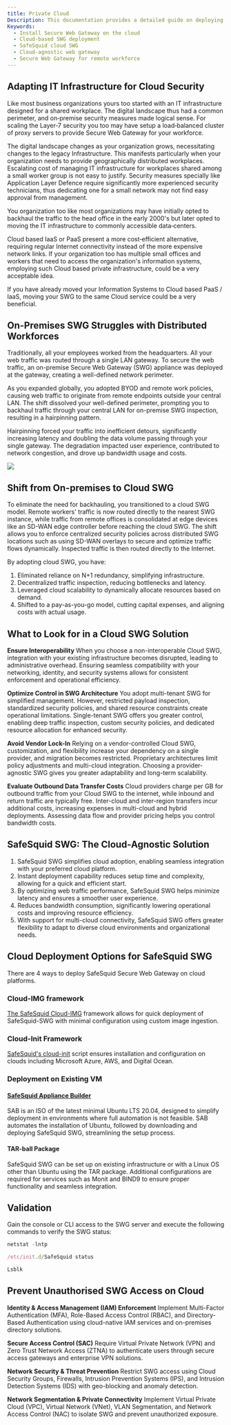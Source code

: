 ```yaml
---
title: Private Cloud
Description: This documentation provides a detailed guide on deploying SafeSquid Secure Web Gateway in cloud environments.
Keywords:
  - Install Secure Web Gateway on the cloud
  - Cloud-based SWG deployment
  - SafeSquid cloud SWG
  - Cloud-agnostic web gateway
  - Secure Web Gateway for remote workforce
---
```


## Adapting IT Infrastructure for Cloud Security

Like most business organizations yours too started with an IT infrastructure designed for a shared workplace. The digital landscape thus had a common perimeter, and on‑premise security measures made logical sense. For scaling the Layer‑7 security you too may have setup a load‑balanced cluster of proxy servers to provide Secure Web Gateway for your workforce.

The digital landscape changes as your organization grows, necessitating changes to the legacy Infrastructure. This manifests particularly when your organization needs to provide geographically distributed workplaces. Escalating cost of managing IT infrastructure for workplaces shared among a small worker group is not easy to justify. Security measures specially like Application Layer Defence require significantly more experienced security technicians, thus dedicating one for a small network may not find easy approval from management.

You organization too like most organizations may have initially opted to backhaul the traffic to the head office in the early 2000's but later opted to moving the IT infrastructure to commonly accessible data‑centers.

Cloud based IaaS or PaaS present a more cost‑efficient alternative, requiring regular Internet connectivity instead of the more expensive network links. If your organization too has multiple small offices and workers that need to access the organization's information systems, employing such Cloud based private infrastructure, could be a very acceptable idea.

If you have already moved your Information Systems to Cloud based PaaS / IaaS, moving your SWG to the same Cloud service could be a very beneficial.

## On-Premises SWG Struggles with Distributed Workforces

Traditionally, all your employees worked from the headquarters. All your web traffic was routed through a single LAN gateway. To secure the web traffic, an on-premise Secure Web Gateway (SWG) appliance was deployed at the gateway, creating a well-defined network perimeter.

As you expanded globally, you adopted BYOD and remote work policies, causing web traffic to originate from remote endpoints outside your central LAN. The shift dissolved your well-defined perimeter, prompting you to backhaul traffic through your central LAN for on-premise SWG inspection, resulting in a hairpinning pattern.

Hairpinning forced your traffic into inefficient detours, significantly increasing latency and doubling the data volume passing through your single gateway. The degradation impacted user experience, contributed to network congestion, and drove up bandwidth usage and costs.

![](/img/Install_SWG_on_Cloud/image1.webp)

## Shift from On-premises to Cloud SWG

To eliminate the need for backhauling, you transitioned to a cloud SWG model. Remote workers' traffic is now routed directly to the nearest SWG instance, while traffic from remote offices is consolidated at edge devices like an SD-WAN edge controller before reaching the cloud SWG. The shift allows you to enforce centralized security policies across distributed SWG locations such as using SD-WAN overlays to secure and optimize traffic flows dynamically. Inspected traffic is then routed directly to the Internet.

By adopting cloud SWG, you have:

1. Eliminated reliance on N+1 redundancy, simplifying infrastructure.
2. Decentralized traffic inspection, reducing bottlenecks and latency.
3. Leveraged cloud scalability to dynamically allocate resources based on demand.
4. Shifted to a pay-as-you-go model, cutting capital expenses, and aligning costs with actual usage.

## What to Look for in a Cloud SWG Solution

**Ensure Interoperability** When you choose a non-interoperable Cloud SWG, integration with your existing infrastructure becomes disrupted, leading to administrative overhead. Ensuring seamless compatibility with your networking, identity, and security systems allows for consistent enforcement and operational efficiency.

**Optimize Control in SWG Architecture** You adopt multi-tenant SWG for simplified management. However, restricted payload inspection, standardized security policies, and shared resource constraints create operational limitations. Single-tenant SWG offers you greater control, enabling deep traffic inspection, custom security policies, and dedicated resource allocation for enhanced security.

**Avoid Vendor Lock-In** Relying on a vendor-controlled Cloud SWG, customization, and flexibility increase your dependency on a single provider, and migration becomes restricted. Proprietary architectures limit policy adjustments and multi-cloud integration. Choosing a provider-agnostic SWG gives you greater adaptability and long-term scalability.

**Evaluate Outbound Data Transfer Costs** Cloud providers charge per GB for outbound traffic from your Cloud SWG to the internet, while inbound and return traffic are typically free. Inter-cloud and inter-region transfers incur additional costs, increasing expenses in multi-cloud and hybrid deployments. Assessing data flow and provider pricing helps you control bandwidth costs.

## SafeSquid SWG: The Cloud-Agnostic Solution

1. SafeSquid SWG simplifies cloud adoption, enabling seamless integration with your preferred cloud platform.
2. Instant deployment capability reduces setup time and complexity, allowing for a quick and efficient start.
3. By optimizing web traffic performance, SafeSquid SWG helps minimize latency and ensures a smoother user experience.
4. Reduces bandwidth consumption, significantly lowering operational costs and improving resource efficiency.
5. With support for multi-cloud connectivity, SafeSquid SWG offers greater flexibility to adapt to diverse cloud environments and organizational needs.

## Cloud Deployment Options for SafeSquid SWG

There are 4 ways to deploy SafeSquid Secure Web Gateway on cloud platforms.

### Cloud-IMG framework

[The SafeSquid Cloud-IMG](http://downloads.safesquid.com/appliance/cloud-img/safesquid-swg.img) framework allows for quick deployment of SafeSquid-SWG with minimal configuration using custom image ingestion.

### Cloud-Init Framework

[SafeSquid's cloud-init](https://github.com/SafeSquid-Github/safesquid_cloud-init/blob/main/safesquid_cloud-init.yaml) script ensures installation and configuration on clouds including Microsoft Azure, AWS, and Digital Ocean.

### Deployment on Existing VM

#### [SafeSquid Appliance Builder](/docs/03-Installation/02-On-Premise/main.md)

SAB is an ISO of the latest minimal Ubuntu LTS 20.04, designed to simplify deployment in environments where full automation is not feasible. SAB automates the installation of Ubuntu, followed by downloading and deploying SafeSquid SWG, streamlining the setup process.

#### TAR-ball Package

SafeSquid SWG can be set up on existing infrastructure or with a Linux OS other than Ubuntu using the TAR package. Additional configurations are required for services such as Monit and BIND9 to ensure proper functionality and seamless integration.

## Validation

Gain the console or CLI access to the SWG server and execute the following commands to verify the SWG status:

```jsx npm2yarn
netstat -lntp
```

```jsx npm2yarn
/etc/init.d/SafeSquid status
```

```jsx npm2yarn
Lsblk
```

## Prevent Unauthorised SWG Access on Cloud

**Identity & Access Management (IAM) Enforcement** Implement Multi-Factor Authentication (MFA), Role-Based Access Control (RBAC), and Directory-Based Authentication using cloud-native IAM services and on-premises directory solutions.

**Secure Access Control (SAC)** Require Virtual Private Network (VPN) and Zero Trust Network Access (ZTNA) to authenticate users through secure access gateways and enterprise VPN solutions.

**Network Security & Threat Prevention** Restrict SWG access using Cloud Security Groups, Firewalls, Intrusion Prevention Systems (IPS), and Intrusion Detection Systems (IDS) with geo-blocking and anomaly detection.

**Network Segmentation & Private Connectivity** Implement Virtual Private Cloud (VPC), Virtual Network (VNet), VLAN Segmentation, and Network Access Control (NAC) to isolate SWG and prevent unauthorized exposure.
